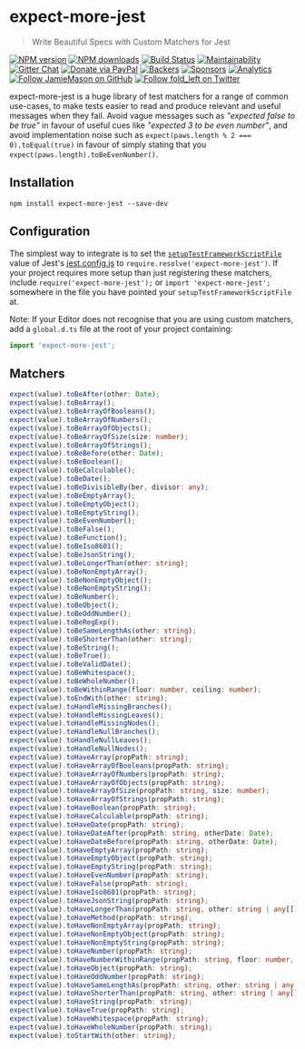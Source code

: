 # expect-more-jest

> Write Beautiful Specs with Custom Matchers for Jest

[![NPM version](http://img.shields.io/npm/v/expect-more-jest.svg?style=flat-square)](https://www.npmjs.com/package/expect-more-jest)
[![NPM downloads](http://img.shields.io/npm/dm/expect-more-jest.svg?style=flat-square)](https://www.npmjs.com/package/expect-more-jest)
[![Build Status](http://img.shields.io/travis/JamieMason/expect-more/master.svg?style=flat-square)](https://travis-ci.org/JamieMason/expect-more)
[![Maintainability](https://api.codeclimate.com/v1/badges/9f4abbef97ae0d23d97e/maintainability)](https://codeclimate.com/github/JamieMason/expect-more/maintainability)
[![Gitter Chat](https://badges.gitter.im/Join%20Chat.svg)](https://gitter.im/JamieMason/expect-more)
[![Donate via PayPal](https://img.shields.io/badge/donate-paypal-blue.svg)](https://www.paypal.me/foldleft)
[![Backers](https://opencollective.com/fold_left/backers/badge.svg)](https://opencollective.com/fold_left#backer)
[![Sponsors](https://opencollective.com/fold_left/sponsors/badge.svg)](https://opencollective.com/fold_left#sponsors)
[![Analytics](https://ga-beacon.appspot.com/UA-45466560-5/expect-more-jest?flat&useReferer)](https://github.com/igrigorik/ga-beacon)
[![Follow JamieMason on GitHub](https://img.shields.io/github/followers/JamieMason.svg?style=social&label=Follow)](https://github.com/JamieMason)
[![Follow fold_left on Twitter](https://img.shields.io/twitter/follow/fold_left.svg?style=social&label=Follow)](https://twitter.com/fold_left)

expect-more-jest is a huge library of test matchers for a range of common use-cases, to make tests easier to read and
produce relevant and useful messages when they fail. Avoid vague messages such as _"expected false to be true"_ in
favour of useful cues like _"expected 3 to be even number"_, and avoid implementation noise such as
`expect(paws.length % 2 === 0).toEqual(true)` in favour of simply stating that you
`expect(paws.length).toBeEvenNumber()`.

## Installation

```
npm install expect-more-jest --save-dev
```

## Configuration

The simplest way to integrate is to set the [`setupTestFrameworkScriptFile`][setup-test-framework-script-file] value of
Jest's [jest.config.js][jest-config] to `require.resolve('expect-more-jest')`. If your project requires more setup than
just registering these matchers, include `require('expect-more-jest');` or `import 'expect-more-jest';` somewhere in the
file you have pointed your `setupTestFrameworkScriptFile` at.

Note: If your Editor does not recognise that you are using custom matchers, add a `global.d.ts` file at the root of your
project containing:

```ts
import 'expect-more-jest';
```

## Matchers

```ts
expect(value).toBeAfter(other: Date);
expect(value).toBeArray();
expect(value).toBeArrayOfBooleans();
expect(value).toBeArrayOfNumbers();
expect(value).toBeArrayOfObjects();
expect(value).toBeArrayOfSize(size: number);
expect(value).toBeArrayOfStrings();
expect(value).toBeBefore(other: Date);
expect(value).toBeBoolean();
expect(value).toBeCalculable();
expect(value).toBeDate();
expect(value).toBeDivisibleBy(ber, divisor: any);
expect(value).toBeEmptyArray();
expect(value).toBeEmptyObject();
expect(value).toBeEmptyString();
expect(value).toBeEvenNumber();
expect(value).toBeFalse();
expect(value).toBeFunction();
expect(value).toBeIso8601();
expect(value).toBeJsonString();
expect(value).toBeLongerThan(other: string);
expect(value).toBeNonEmptyArray();
expect(value).toBeNonEmptyObject();
expect(value).toBeNonEmptyString();
expect(value).toBeNumber();
expect(value).toBeObject();
expect(value).toBeOddNumber();
expect(value).toBeRegExp();
expect(value).toBeSameLengthAs(other: string);
expect(value).toBeShorterThan(other: string);
expect(value).toBeString();
expect(value).toBeTrue();
expect(value).toBeValidDate();
expect(value).toBeWhitespace();
expect(value).toBeWholeNumber();
expect(value).toBeWithinRange(floor: number, ceiling: number);
expect(value).toEndWith(other: string);
expect(value).toHandleMissingBranches();
expect(value).toHandleMissingLeaves();
expect(value).toHandleMissingNodes();
expect(value).toHandleNullBranches();
expect(value).toHandleNullLeaves();
expect(value).toHandleNullNodes();
expect(value).toHaveArray(propPath: string);
expect(value).toHaveArrayOfBooleans(propPath: string);
expect(value).toHaveArrayOfNumbers(propPath: string);
expect(value).toHaveArrayOfObjects(propPath: string);
expect(value).toHaveArrayOfSize(propPath: string, size: number);
expect(value).toHaveArrayOfStrings(propPath: string);
expect(value).toHaveBoolean(propPath: string);
expect(value).toHaveCalculable(propPath: string);
expect(value).toHaveDate(propPath: string);
expect(value).toHaveDateAfter(propPath: string, otherDate: Date);
expect(value).toHaveDateBefore(propPath: string, otherDate: Date);
expect(value).toHaveEmptyArray(propPath: string);
expect(value).toHaveEmptyObject(propPath: string);
expect(value).toHaveEmptyString(propPath: string);
expect(value).toHaveEvenNumber(propPath: string);
expect(value).toHaveFalse(propPath: string);
expect(value).toHaveIso8601(propPath: string);
expect(value).toHaveJsonString(propPath: string);
expect(value).toHaveLongerThan(propPath: string, other: string | any[]);
expect(value).toHaveMethod(propPath: string);
expect(value).toHaveNonEmptyArray(propPath: string);
expect(value).toHaveNonEmptyObject(propPath: string);
expect(value).toHaveNonEmptyString(propPath: string);
expect(value).toHaveNumber(propPath: string);
expect(value).toHaveNumberWithinRange(propPath: string, floor: number, ceiling: number);
expect(value).toHaveObject(propPath: string);
expect(value).toHaveOddNumber(propPath: string);
expect(value).toHaveSameLengthAs(propPath: string, other: string | any[]);
expect(value).toHaveShorterThan(propPath: string, other: string | any[]);
expect(value).toHaveString(propPath: string);
expect(value).toHaveTrue(propPath: string);
expect(value).toHaveWhitespace(propPath: string);
expect(value).toHaveWholeNumber(propPath: string);
expect(value).toStartWith(other: string);
```

<!-- Links -->

[jest-config]: https://facebook.github.io/jest/docs/en/configuration.html
[jest]: http://facebook.github.io/jest
[setup-test-framework-script-file]: https://facebook.github.io/jest/docs/en/configuration.html

